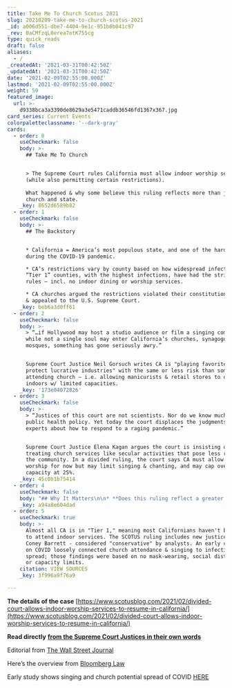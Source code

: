 ```yaml
---
title: Take Me To Church Scotus 2021
slug: 20210209-take-me-to-church-scotus-2021
_id: a006d551-dbe7-4404-9e1c-951b0b041c97
_rev: 0aCMfzqL0erea7otK755cg
type: quick_reads
draft: false
aliases:
  - /
_createdAt: '2021-03-31T00:42:50Z'
_updatedAt: '2021-03-31T00:42:50Z'
date: '2021-02-09T02:55:00.000Z'
lastmod: '2021-02-09T02:55:00.000Z'
weight: 50
featured_image:
  url: >-
    d9338bca3a3390de8629a3e5471caddb36546fd1367x367.jpg
card_series: Current Events
colorpaletteclassname: '--dark-gray'
cards:
  - order: 0
    useCheckmark: false
    body: >-
      ## Take Me To Church


      > The Supreme Court rules California must allow indoor worship services
      (while also permitting certain restrictions).  
        
      What happened & why some believe this ruling reflects more than just
      church and state.
    _key: 8652d6589b82
  - order: 1
    useCheckmark: false
    body: >-
      ## The Backstory


      * California = America’s most populous state, and one of the hardest-hit
      during the COVID-19 pandemic.

      * CA’s restrictions vary by county based on how widespread infection is.
      “Tier 1” counties, with the highest infections, have had the strictest
      rules – incl. no indoor dining or worship services.

      * CA churches argued the restrictions violated their constitutional rights
      & appealed to the U.S. Supreme Court.
    _key: beb6a3d0ff61
  - order: 2
    useCheckmark: false
    body: >-
      > “…if Hollywood may host a studio audience or film a singing competition
      while not a single soul may enter California’s churches, synagogues, and
      mosques, something has gone seriously awry.”


      Supreme Court Justice Neil Gorsuch writes CA is "playing favorites ... to
      protect lucrative industries" with the same or less risk than someone
      attending church – i.e. allowing manicurists & retail stores to operate
      indoors w/ limited capacities.
    _key: '173e04072826'
  - order: 3
    useCheckmark: false
    body: >-
      > “Justices of this court are not scientists. Nor do we know much about
      public health policy. Yet today the court displaces the judgments of
      experts about how to respond to a raging pandemic.”


      Supreme Court Justice Elena Kagan argues the court is insisting on
      treating church services like secular activities that pose less risk to
      the community. In a divided ruling, the court says CA must allow indoor
      worship for now but may limit singing & chanting, and may cap overall
      capacity at 25%.
    _key: 45c0b1b75414
  - order: 4
    useCheckmark: false
    body: "## Why It Matters\n\n* **Does this ruling reflect a greater legal or social trend? Two points to consider:**\n* _“…the orders marked a_\_**_new display of the eagerness of the court’s conservative wing_**\__to protect religious rights even when officials say public health is at stake.”_ Bloomberg Law\n* _“**Politicians are increasingly trying to restrict core American liberties**, and the courts are a last line of defense.”_ The Wall Street Journal (op-ed)"
    _key: a94a8e604dad
  - order: 5
    useCheckmark: true
    body: >-
      Almost all CA is in "Tier 1," meaning most Californians haven't been able
      to attend indoor services. The SCOTUS ruling includes new justice Amy
      Coney Barrett - considered "conservative" by analysts. An early case study
      on COVID loosely connected church attendance & singing to infection
      spread; those findings were based on no mask-wearing, social distancing,
      or capacity limits.
    citation: VIEW SOURCES
    _key: 3f996a9f76a9

---
```

**The details of the case** [https://www.scotusblog.com/2021/02/divided-court-allows-indoor-worship-services-to-resume-in-california/](https://www.scotusblog.com/2021/02/divided-court-allows-indoor-worship-services-to-resume-in-california/)

**Read directly** [**from the Supreme Court Justices in their own words**](https://www.supremecourt.gov/opinions/20pdf/20a136_bq7c.pdf)

Editorial from [The Wall Street Journal](https://www.wsj.com/articles/the-supreme-court-steps-up-again-11612734675)

Here’s the overview from [Bloomberg Law](https://news.bloomberglaw.com/us-law-week/supreme-court-lets-some-california-churches-hold-indoor-services)

Early study shows singing and church potential spread of COVID [HERE](https://www.cdc.gov/mmwr/volumes/69/wr/mm6914e1.htm)